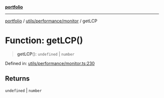 [**portfolio**](../../../../README.md)

***

[portfolio](../../../../modules.md) / [utils/performance/monitor](../README.md) / getLCP

# Function: getLCP()

> **getLCP**(): `undefined` \| `number`

Defined in: [utils/performance/monitor.ts:230](https://github.com/tnorlund/Portfolio/blob/806d82edf64aeadee3e7d888e66f3ec5df7f73c0/portfolio/utils/performance/monitor.ts#L230)

## Returns

`undefined` \| `number`
